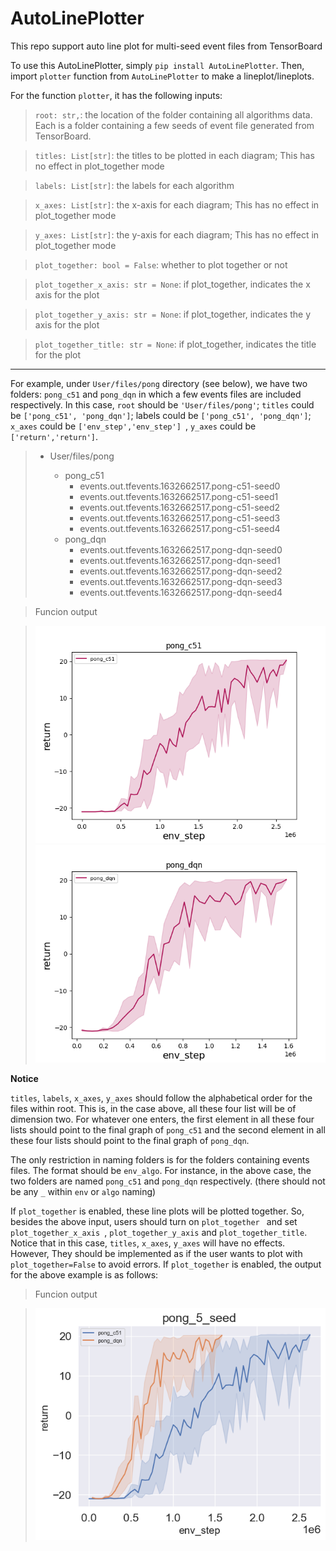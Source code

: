 # AutoLinePlotter
This repo support auto line plot for multi-seed event files from TensorBoard


To use this AutoLinePlotter, simply ``pip install AutoLinePlotter``. Then, import ``plotter`` function from  ``AutoLinePlotter`` to make a lineplot/lineplots.


For the function ``plotter``, it has the following inputs:

>``root: str,``: the location of the folder containing all algorithms data. Each is a folder containing a few seeds of event file generated from TensorBoard.

>``titles: List[str]``: the titles to be plotted in each diagram; This has no effect in plot_together mode

>``labels: List[str]``: the labels for each algorithm

>``x_axes: List[str]``: the x-axis for each diagram; This has no effect in plot_together mode

>``y_axes: List[str]``: the y-axis for each diagram; This has no effect in plot_together mode

>``plot_together: bool = False``: whether to plot together or not

>``plot_together_x_axis: str = None``: if plot_together, indicates the x axis for the plot

>``plot_together_y_axis: str = None``: if plot_together, indicates the y axis for the plot

>``plot_together_title: str = None``: if plot_together, indicates the title for the plot


***


For example, under ``User/files/pong`` directory (see below), we have two folders: ``pong_c51`` and ``pong_dqn`` in which a few events files are included respectively.
In this case, ``root`` should be ``'User/files/pong'``; ``titles`` could be ``['pong_c51', 'pong_dqn']``;  labels could be ``['pong_c51', 'pong_dqn']``;
``x_axes`` could be ``['env_step','env_step'] ``, ``y_axes`` could be ``['return','return']``.


>- User/files/pong
>
>   - pong_c51
>      - events.out.tfevents.1632662517.pong-c51-seed0
>      - events.out.tfevents.1632662517.pong-c51-seed1
>      - events.out.tfevents.1632662517.pong-c51-seed2
>      - events.out.tfevents.1632662517.pong-c51-seed3
>      - events.out.tfevents.1632662517.pong-c51-seed4
>   - pong_dqn
>      - events.out.tfevents.1632662517.pong-dqn-seed0
>      - events.out.tfevents.1632662517.pong-dqn-seed1
>      - events.out.tfevents.1632662517.pong-dqn-seed2
>      - events.out.tfevents.1632662517.pong-dqn-seed3
>      - events.out.tfevents.1632662517.pong-dqn-seed4

> Funcion output 

> ![avatar](./diagrams/pong_c51.png)
> ![avatar](./diagrams/pong_dqn.png)

**Notice**

 ``titles``, ``labels``, ``x_axes``, ``y_axes`` should follow the alphabetical order for the files within root. This is, in the case above, all these
four list will be of dimension two. For whatever one enters, the first element in all these four lists should point to the final graph of ``pong_c51`` and the 
second element in all these four lists should point to the final graph of ``pong_dqn``.

The only restriction in naming folders is for the folders containing events files. The format should be ``env_algo``. For instance, in the above case, the two folders are named
``pong_c51`` and ``pong_dqn`` respectively. (there should not be any ``_`` within ``env`` or ``algo`` naming)

If ``plot_together`` is enabled, these line plots will be plotted together. So, besides the above input, users should turn on ``plot_together `` and set 
``plot_together_x_axis ``, ``plot_together_y_axis`` and ``plot_together_title``. Notice that in this case, ``titles``, ``x_axes``, ``y_axes`` will have no effects. However,
They should be implemented as if the user wants to plot with ``plot_together=False`` to avoid errors. If ``plot_together`` is enabled, the output for the above example is as follows:

> Funcion output 

> ![avatar](./diagrams/pong.png)
